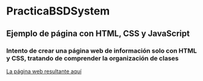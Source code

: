 # PracticaBSDSystem

## Ejemplo de página con HTML, CSS y JavaScript

### Intento de crear una página web de información solo con HTML y CSS, tratando de comprender la organización de clases

[La página web resultante aquí](https://ronaldotirapo.github.io/Web-page-example---BSD-System/)
